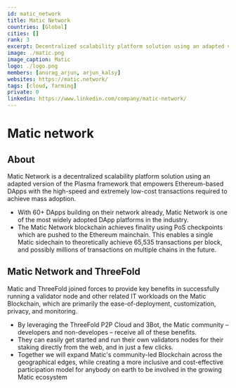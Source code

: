 ```yaml
---
id: matic_network
title: Matic Network
countries: [Global]
cities: []
rank: 3
excerpt: Decentralized scalability platform solution using an adapted version of the Plasma framework.
image: ./matic.png
image_caption: Matic
logo: ./logo.png
members: [anurag_arjun, arjun_kalsy]
websites: https://matic.network/
tags: [cloud, farming]
private: 0
linkedin: https://www.linkedin.com/company/matic-network/
---
```


# Matic network 

## About

Matic Network is a decentralized scalability platform solution using an adapted version of the Plasma framework that empowers Ethereum-based DApps with the high-speed and extremely low-cost transactions required to achieve mass adoption.

- With 60+ DApps building on their network already, Matic Network is one of the most widely adopted DApp platforms in the industry.
- The Matic Network blockchain achieves finality using PoS checkpoints which are pushed to the Ethereum mainchain. This enables a single Matic sidechain to theoretically achieve 65,535 transactions per block, and possibly millions of transactions on multiple chains in the future.


## Matic Network and ThreeFold

Matic and ThreeFold joined forces to provide key benefits in successfully running a validator node and other related IT workloads on the Matic Blockchain, which are primarily the ease-of-deployment, customization, privacy, and monitoring.

- By leveraging the ThreeFold P2P Cloud and 3Bot, the Matic community – developers and non-developes – receive all of these benefits.
- They can easily get started and run their own validators nodes for their staking directly from the web, and in just a few clicks.
- Together we will expand Matic's community-led Blockchain across the geographical edges, while creating a more inclusive and cost-effective participation model for anybody on earth to be involved in the growing Matic ecosystem


<!-- ### Roadmap

- Q4 2020
  - 1-click Matic validator node deployment
-Q1 2021 
   - Matic’s ETH  SideChain integration  with the ThreeFold grid and 3BOT:  Build autonomous Ethereum dApps on Matic, powered by ThreeFold’s P2P cloud
Q2 2021
   - Additional 1-click storage and compute solutions for the Matic community
 -->
